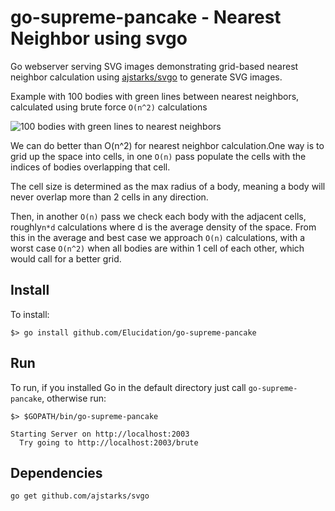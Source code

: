 # go-supreme-pancake - Nearest Neighbor using svgo 
Go webserver serving SVG images demonstrating grid-based nearest neighbor calculation using [ajstarks/svgo](https://github.com/ajstarks/svgo) to generate SVG images.

Example with 100 bodies with green lines between nearest neighbors, calculated using brute force `O(n^2)` calculations

![100 bodies with green lines to nearest neighbors](http://rawgithub.com/Elucidation/go-supreme-pancake/master/nearest_neighbors.svg)

We can do better than O(n^2) for nearest neighbor calculation.One way is to grid up the space into cells, in one `O(n)` pass populate the cells with the indices of bodies overlapping that cell.

The cell size is determined as the max radius of a body, meaning a body will never overlap more than 2 cells in any direction. 

Then, in another `O(n)` pass we check each body with the adjacent cells, roughly`n*d` calculations where d is the average density of the space. From this in the average and best case we approach `O(n)` calculations, with a worst case `O(n^2)` when all bodies are within 1 cell of each other, which would call for a better grid.

## Install

To install:

    $> go install github.com/Elucidation/go-supreme-pancake

## Run

To run, if you installed Go in the default directory just call `go-supreme-pancake`, otherwise run:
  
    $> $GOPATH/bin/go-supreme-pancake

    Starting Server on http://localhost:2003
      Try going to http://localhost:2003/brute


## Dependencies

    go get github.com/ajstarks/svgo